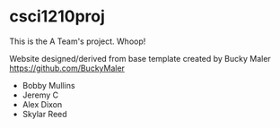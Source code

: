 # csci1210proj

This is the A Team's project. Whoop!

Website designed/derived from base template created by Bucky Maler https://github.com/BuckyMaler

* Bobby Mullins
* Jeremy C
* Alex Dixon
* Skylar Reed
